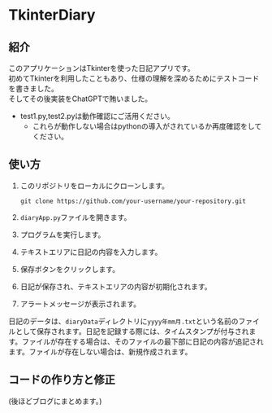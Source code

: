 # TkinterDiary
## 紹介
このアプリケーションはTkinterを使った日記アプリです。  
初めてTkinterを利用したこともあり、仕様の理解を深めるためにテストコードを書きました。  
そしてその後実装をChatGPTで賄いました。
- test1.py,test2.pyは動作確認にご活用ください。
    - これらが動作しない場合はpythonの導入がされているか再度確認をしてください。 

## 使い方

1. このリポジトリをローカルにクローンします。

   ```
   git clone https://github.com/your-username/your-repository.git
   ```

2. `diaryApp.py`ファイルを開きます。

3. プログラムを実行します。

4. テキストエリアに日記の内容を入力します。

5. 保存ボタンをクリックします。

6. 日記が保存され、テキストエリアの内容が初期化されます。

7. アラートメッセージが表示されます。

日記のデータは、`diaryData`ディレクトリに`yyyy年mm月.txt`という名前のファイルとして保存されます。日記を記録する際には、タイムスタンプが付与されます。ファイルが存在する場合は、そのファイルの最下部に日記の内容が追記されます。ファイルが存在しない場合は、新規作成されます。

## コードの作り方と修正
(後ほどブログにまとめます。)
